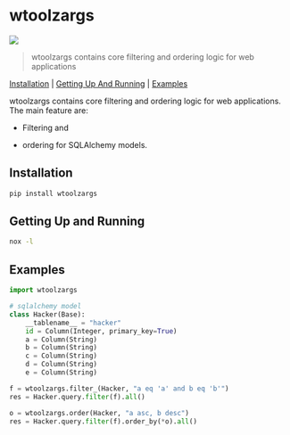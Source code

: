 # wtoolzargs

![](https://github.com/e-k-m/wtoolzargs/workflows/main/badge.svg)

> wtoolzargs contains core filtering and ordering logic for web applications

[Installation](#installation) | [Getting Up And Running](#getting-up-and-running) | [Examples](#examples)

wtoolzargs contains core filtering and ordering logic for web applications. The main feature are:

- Filtering and

- ordering for SQLAlchemy models.

## Installation

```bash
pip install wtoolzargs
```

## Getting Up and Running

```bash
nox -l
```

## Examples

```python
import wtoolzargs

# sqlalchemy model
class Hacker(Base):
    __tablename__ = "hacker"
    id = Column(Integer, primary_key=True)
    a = Column(String)
    b = Column(String)
    c = Column(String)
    d = Column(String)
    e = Column(String)

f = wtoolzargs.filter_(Hacker, "a eq 'a' and b eq 'b'")
res = Hacker.query.filter(f).all()

o = wtoolzargs.order(Hacker, "a asc, b desc")
res = Hacker.query.filter(f).order_by(*o).all()    
```